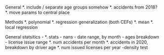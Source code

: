 
General
*. include / separate age groups somehow
*. accidents from 2018?
*. move params to central place

Methods
*. polynomial
*. regression generalization (both CEFs)
*. mean
*. local regression

General statsitics -
*. stats
    - nans
    - date range, by month
    - ages breakdown
    - license issue range
*. num accidents per month
*. accidents in 2020, breakdown by driver age
*. num issued licenses per year -density test

